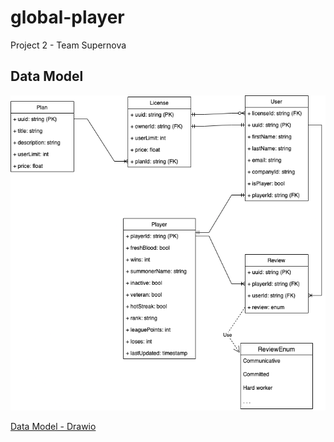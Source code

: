 # global-player
Project 2 - Team Supernova

## Data Model

![Data Model](./docs/dataModel.png "Data Model")

[Data Model - Drawio](https://viewer.diagrams.net/?tags=%7B%7D&highlight=0000ff&layers=1&nav=1&title=Data%20Model.drawio#Uhttps%3A%2F%2Fdrive.google.com%2Fuc%3Fid%3D1Ya5dM1KsiaGQj-9y51ZdKQr-oiOwTntX%26export%3Ddownload)